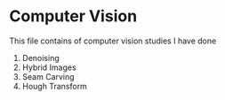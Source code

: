 # Computer Vision
This file contains of computer vision studies I have done
1. Denoising
2. Hybrid Images
3. Seam Carving
4. Hough Transform
